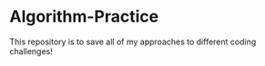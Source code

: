 # Algorithm-Practice
This repository is to save all of my approaches to different coding challenges!